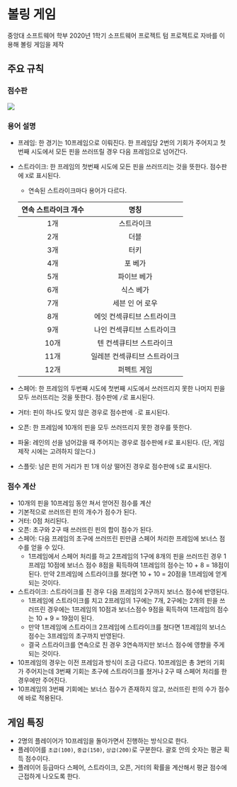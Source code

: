 # 볼링 게임

중앙대 소프트웨어 학부 2020년 1학기 소프트웨어 프로젝트 텀 프로젝트로 자바를 이용해 볼링 게임을 제작

## 주요 규칙

### 점수판
<img src="https://mblogthumb-phinf.pstatic.net/20130630_30/lifesewon_1372584267266CBgk9_JPEG/%BA%BC%B8%B5%C1%A1%BC%F6_%282%29.jpg?type=w2">

### 용어 설명

- 프레임: 한 경기는 10프레임으로 이뤄진다. 한 프레임당 2번의 기회가 주어지고 첫번째 시도에서 모든 핀을 쓰러뜨릴 경우 다음 프레임으로 넘어간다.
- 스트라이크: 한 프레임의 첫번째 시도에 모든 핀을 쓰러뜨리는 것을 뜻한다. 점수판에 `X`로 표시된다.
  - 연속된 스트라이크마다 용어가 다르다.
  
  |연속 스트라이크 개수|명칭|
  |:-----:|:--------------------:|
  |1개|스트라이크|
  |2개|더블|
  |3개|터키|
  |4개|포 베가|
  |5개|파이브 베가|
  |6개|식스 베가|
  |7개|세븐 인 어 로우|
  |8개|에잇 컨섹큐티브 스트라이크|
  |9개|나인 컨섹큐티브 스트라이크|
  |10개|텐 컨섹큐티브 스트라이크|
  |11개|일레븐 컨섹큐티브 스트라이크|
  |12개|퍼펙트 게임|
- 스페어: 한 프레임의 두번째 시도에 첫번째 시도에서 쓰러뜨리지 못한 나머지 핀을 모두 쓰러뜨리는 것을 뜻한다. 점수판에 `/`로 표시된다.
- 거터: 핀이 하나도 맞지 않은 경우로 점수판에 `-`로 표시된다.
- 오픈: 한 프레임에 10개의 핀을 모두 쓰러뜨리지 못한 경우를 뜻한다.
- 파울: 레인의 선을 넘어갔을 때 주어지는 경우로 점수판에 `F`로 표시된다. (단, 게임 제작 시에는 고려하지 않는다.)
- 스플릿: 남은 핀의 거리가 핀 1개 이상 떨어진 경우로 점수판에 `S`로 표시된다.


### 점수 계산

- 10개의 핀을 10프레임 동안 쳐서 얻어진 점수를 계산
- 기본적으로 쓰러뜨린 핀의 개수가 점수가 된다.
- 거터: 0점 처리된다.
- 오픈: 초구와 2구 때 쓰러뜨린 핀의 합이 점수가 된다.
- 스페어: 다음 프레임의 초구에 쓰러뜨린 핀만큼 스페어 처리한 프레임에 보너스 점수를 얻을 수 있다.
  - 1프레임에서 스페어 처리를 하고 2프레임의 1구에 8개의 핀을 쓰러뜨린 경우 1프레임 10점에 보너스 점수 8점을 획득하여 1프레임의 점수는 10 + 8 = 18점이 된다. 만약 2프레임에 스트라이크를 쳤다면 10 + 10 = 20점을 1프레임에 얻게 되는 것이다.
- 스트라이크: 스트라이크를 친 경우 다음 프레임의 2구까지 보너스 점수에 반영된다.
  - 1프레임에 스트라이크를 치고 2프레임의 1구에는 7개, 2구에는 2개의 핀을 쓰러뜨린 경우에는 1프레임의 10점과 보너스점수 9점을 획득하여 1프레임의 점수는 10 + 9 = 19점이 된다.
  - 만약 1프레임에 스트라이크 2프레임에 스트라이크를 쳤다면 1프레임의 보너스 점수는 3프레임의 초구까지 반영된다.
  - 결국 스트라이크를 연속으로 친 경우 3연속까지만 보너스 점수에 영향을 주게 되는 것이다.
- 10프레임의 경우는 이전 프레임과 방식이 조금 다르다. 10프레임은 총 3번의 기회가 주어지는데 3번째 기회는 초구에 스트라이크를 쳤거나 2구 때 스페어 처리를 한 경우에만 주어진다.
- 10프레임의 3번째 기회에는 보너스 점수가 존재하지 않고, 쓰러뜨린 핀의 수가 점수에 바로 적용된다.
  
## 게임 특징

- 2명의 플레이어가 10프레임을 돌아가면서 진행하는 방식으로 한다.
- 플레이어를 `초급(100)`, `중급(150)`, `상급(200)`로 구분한다. 괄호 안의 숫자는 평균 획득 점수이다.
- 플레이어 등급마다 스페어, 스트라이크, 오픈, 거터의 확률을 계산해서 평균 점수에 근접하게 나오도록 한다.
